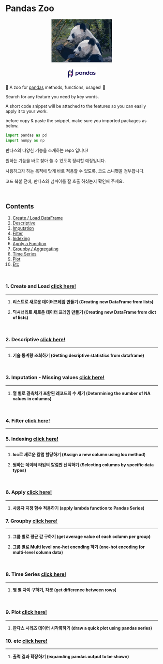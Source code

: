 


Pandas Zoo
==============================================




<p align="center"> <img src="/assets/readme/pandas_zoo.jpg" alt="drawing" width="200"/>

<p align="center"> <img src="/assets/readme/pandas_official.png" alt="drawing" width="100"/>


:panda_face: A zoo for [pandas](https://pandas.pydata.org/)  methods, functions, usages! :panda_face:

Search for any feature you need by key words.

A short code snippet will be attached to the features so you can easily apply it to your work.

before copy & paste the snippet, make sure you imported packages as below.

```python
import pandas as pd
import numpy as np
```

판다스의 다양한 기능을 소개하는 repo 입니다!

원하는 기능을 바로 찾아 쓸 수 있도록 정리할 예정입니다.

사용하고자 하는 목적에 맞게 바로 적용할 수 있도록, 코드 스니펫을 첨부합니다.

코드 복붙 전에, 판다스와 넘파이를 잘 호출 하셨는지 확인해 주세요.




<br/>  

Contents
--------

1.	[Create / Load DataFrame](#create-and-load)
2.	[Descriptive](#descriptive)
3.	[Imputation](#imputation)
4.	[Filter](#filter)
5.	[Indexing](#indexing)
6.	[Apply a Function](#apply)
7.  [Groupby / Aggregating](#groupby)
8.	[Time Series](#time-series)
9.	[Plot](#plot)  
10.	[Etc](#etc)  



<br/>  

<a id="create-and-load"></a>
### 1. Create and Load  [click here!](/notebook/01.Create_and_Load)
--------

1.  **리스트로 새로운 데이터프레임 만들기 (Creating new DataFrame from lists)**  

2. **딕셔너리로 새로운 데이터 프레임 만들기 (Creating new DataFrame from dict of lists)**  


<br/>  




<a id="descriptive"></a>
### 2. Descriptive    [click here!](/notebook/02.Descriptive)
--------


1. **기술 통계량 조회하기 (Getting desriptive statistics from dataframe)**  
<br/>  

<a id="imputation"></a>
### 3. Imputation - Missing values   [click here!](/notebook/03.Imputation)
--------
1. **열 별로 결측치가 포함된 레코드의 수 세기 (Determining the number of NA values in columns)**  


<br/>  


<a id="filter"></a>
### 4. Filter  [click here!](/notebook/04.Filter)
--------
<a id="indexing"></a>
### 5. Indexing    [click here!](/notebook/05.Indexing)
--------



1. **loc로 새로운 칼럼 할당하기 (Assign a new column using loc method)**  

2. **원하는 데이터 타입의 칼럼만 선택하기 (Selecting columns by specific data types)**  


<br/>  



<a id="apply"></a>
### 6. Apply    [click here!](/notebook/06.Apply)
--------


1. **사용자 지정 함수 적용하기 (apply lambda function to Pandas Series)**  


<a id="groupby"></a>
### 7. Groupby    [click here!](/notebook/07.Groupby)
--------

1. **그룹 별로 평균 값 구하기 (get average value of each column per group)**  


2. **그룹 별로 Multi level one-hot encoding 하기 (one-hot encoding for multi-level column data)**  

<br/>  


<a id="time-series"></a>
### 8. Time Series    [click here!](/notebook/08.Time_Series)
--------


1. **행 별 차이 구하기, 차분 (get difference between rows)**  

<br/>  


<a id="plot"></a>
### 9. Plot    [click here!](/notebook/09.Plot)
--------

1. **판다스 시리즈 데이터 시각화하기 (draw a quick plot using pandas series)**  


<a id="etc"></a>
### 10. etc    [click here!](/notebook/10.Etc)
--------

1. **출력 결과 확장하기 (expanding pandas output to be shown)**  

